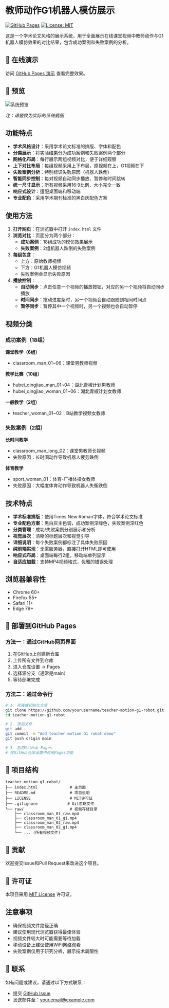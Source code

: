 # 教师动作G1机器人模仿展示

[![GitHub Pages](https://img.shields.io/badge/demo-GitHub%20Pages-blue)](https://yourusername.github.io/teacher-motion-g1-robot/)
[![License: MIT](https://img.shields.io/badge/License-MIT-yellow.svg)](https://opensource.org/licenses/MIT)

这是一个学术论文风格的展示系统，用于全面展示在线课堂视频中教师动作与G1机器人模仿效果的对比结果，包含成功案例和失败案例的分析。

## 🚀 在线演示

访问 [GitHub Pages 演示](https://yourusername.github.io/teacher-motion-g1-robot/) 查看完整效果。

## 📸 预览

![系统预览](https://via.placeholder.com/800x400/f8f9fa/333333?text=Teacher+Motion+G1+Robot+Demo)

*注：请替换为实际的系统截图*

## 功能特点

- **学术风格设计**：采用学术论文标准的排版、字体和配色
- **分类展示**：将实验结果分为成功案例和失败案例两个部分
- **网格化布局**：每行展示两组视频对比，便于详细观察
- **上下对比布局**：每组视频采用上下布局，原视频在上，G1视频在下
- **失败案例分析**：特别标识失败原因（机器人跌倒）
- **智能同步控制**：每对视频自动同步播放、暂停和时间跳转
- **统一尺寸显示**：所有视频采用16:9比例，大小完全一致
- **响应式设计**：适配桌面端和移动端
- **专业配色**：采用学术期刊标准的黑白灰配色方案

## 使用方法

1. **打开网页**：在浏览器中打开 `index.html` 文件
2. **浏览对比**：页面分为两个部分：
   - **成功案例**：18组成功的模仿效果展示
   - **失败案例**：2组机器人跌倒的失败案例
3. **每组包含**：
   - 上方：原始教师视频
   - 下方：G1机器人模仿视频
   - 失败案例会显示失败原因
4. **播放控制**：
   - **自动同步**：点击任意一个视频的播放按钮，对应的另一个视频将自动同步播放
   - **时间同步**：拖动进度条时，另一个视频会自动跟随到相同时间点
   - **暂停同步**：暂停其中一个视频时，另一个视频也会自动暂停

## 视频分类

### 成功案例（18组）

**课堂教学（6组）**
- classroom_man_01~06：课堂男教师视频

**教学比赛（10组）**
- hubei_qingjiao_man_01~04：湖北青椒计划男教师
- hubei_qingjiao_woman_01~06：湖北青椒计划女教师

**一般教学（2组）**
- teacher_woman_01~02：B站教学视频女教师

### 失败案例（2组）

**长时间教学**
- classroom_man_long_02：课堂男教师长视频
- 失败原因：长时间动作导致机器人疲劳跌倒

**体育教学**
- sport_woman_01：体育-广播体操女教师
- 失败原因：大幅度体育动作导致机器人失衡跌倒

## 技术特点

- **学术标准排版**：使用Times New Roman字体，符合学术论文标准
- **专业配色方案**：黑白灰主色调，成功案例深绿色，失败案例深红色
- **分类管理**：成功/失败案例分别展示和分析
- **视觉层次**：清晰的标题层次和视觉引导
- **详细说明**：每个失败案例都标注了具体失败原因
- **纯前端实现**：无需服务器，直接打开HTML即可使用
- **响应式布局**：桌面端每行2组，移动端单列显示
- **自适应加载**：支持MP4视频格式，优雅的错误处理

## 浏览器兼容性

- Chrome 60+
- Firefox 55+
- Safari 11+
- Edge 79+

## 🚀 部署到GitHub Pages

### 方法一：通过GitHub网页界面

1. 在GitHub上创建新仓库
2. 上传所有文件到仓库
3. 进入仓库设置 → Pages
4. 选择源分支（通常是main）
5. 等待部署完成

### 方法二：通过命令行

```bash
# 1. 克隆或初始化仓库
git clone https://github.com/yourusername/teacher-motion-g1-robot.git
cd teacher-motion-g1-robot

# 2. 添加文件
git add .
git commit -m "Add teacher motion G1 robot demo"
git push origin main

# 3. 启用GitHub Pages
# 在GitHub仓库设置中启用Pages功能
```

## 📁 项目结构

```
teacher-motion-g1-robot/
├── index.html              # 主页面
├── README.md               # 项目说明
├── LICENSE                 # MIT许可证
├── .gitignore             # Git忽略文件
└── raw/                    # 视频存储目录
    ├── classroom_man_01_raw.mp4
    ├── classroom_man_01_g1.mp4
    ├── classroom_man_02_raw.mp4
    ├── classroom_man_02_g1.mp4
    └── ... (所有视频文件)
```

## 🤝 贡献

欢迎提交Issue和Pull Request来改进这个项目。

## 📄 许可证

本项目采用 [MIT License](LICENSE) 许可证。

## 注意事项

- 确保视频文件路径正确
- 建议使用现代浏览器获得最佳体验
- 视频文件较大时可能需要等待加载
- 移动设备上建议使用WiFi网络观看
- 失败案例仅用于研究分析，展示技术局限性

## 📧 联系

如有问题或建议，请通过以下方式联系：

- 提交 [GitHub Issue](https://github.com/yourusername/teacher-motion-g1-robot/issues)
- 发送邮件至：your.email@example.com

